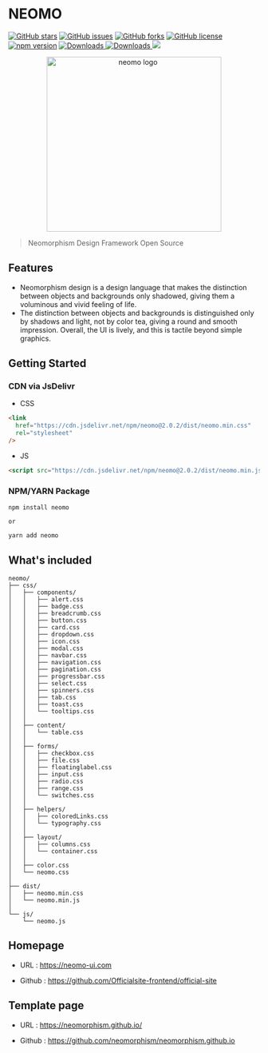 # NEOMO

[![GitHub stars](https://img.shields.io/github/stars/neomorphism/neomo)](https://github.com/neomorphism/neomo/stargazers)
[![GitHub issues](https://img.shields.io/github/issues/neomorphism/neomo)](https://github.com/neomorphism/neomo/issues)
[![GitHub forks](https://img.shields.io/github/forks/neomorphism/neomo)](https://github.com/neomorphism/neomo/network)
[![GitHub license](https://img.shields.io/github/license/neomorphism/neomo)](https://github.com/neomorphism/neomo/blob/main/LICENSE)
[![npm version](https://img.shields.io/npm/v/neomo)](https://www.npmjs.com/package/neomo)
<a href="https://www.npmjs.com/package/neomo">
<img src="https://img.shields.io/npm/dt/neomo.svg" alt="Downloads">
</a>
<a href="https://www.npmjs.com/package/neomo">
<img src="https://img.shields.io/npm/dm/neomo.svg" alt="Downloads">
</a>
[![](https://data.jsdelivr.com/v1/package/npm/neomo/badge)](https://www.jsdelivr.com/package/npm/neomo)

<div align="center">
  <a href="https://neomo-ui.com/">
    <img src="https://neomo-ui.com/mainlogo.png" alt="neomo logo" width="350" height="350">
  </a>
</div>

> Neomorphism Design Framework Open Source

## Features

- Neomorphism design is a design language that makes the distinction between objects and backgrounds only shadowed, giving them a voluminous and vivid feeling of life.
- The distinction between objects and backgrounds is distinguished only by shadows and light, not by color tea, giving a round and smooth impression. Overall, the UI is lively, and this is tactile beyond simple graphics.

## Getting Started

### CDN via JsDelivr

- CSS

```html
<link
  href="https://cdn.jsdelivr.net/npm/neomo@2.0.2/dist/neomo.min.css"
  rel="stylesheet"
/>
```

- JS

```html
<script src="https://cdn.jsdelivr.net/npm/neomo@2.0.2/dist/neomo.min.js"></script>
```

### NPM/YARN Package

```
npm install neomo

or

yarn add neomo
```

## What's included

```text
neomo/
├── css/
│   ├── components/
│   │   ├── alert.css
│   │   ├── badge.css
│   │   ├── breadcrumb.css
│   │   ├── button.css
│   │   ├── card.css
│   │   ├── dropdown.css
│   │   ├── icon.css
│   │   ├── modal.css
│   │   ├── navbar.css
│   │   ├── navigation.css
│   │   ├── pagination.css
│   │   ├── progressbar.css
│   │   ├── select.css
│   │   ├── spinners.css
│   │   ├── tab.css
│   │   ├── toast.css
│   │   └── tooltips.css
│   │
│   ├── content/
│   │   └── table.css
│   │
│   ├── forms/
│   │   ├── checkbox.css
│   │   ├── file.css
│   │   ├── floatinglabel.css
│   │   ├── input.css
│   │   ├── radio.css
│   │   ├── range.css
│   │   └── switches.css
│   │
│   ├── helpers/
│   │   ├── coloredLinks.css
│   │   └── typography.css
│   │
│   ├── layout/
│   │   ├── columns.css
│   │   └── container.css
│   │
│   ├── color.css
│   └── neomo.css
│
├── dist/
│   ├── neomo.min.css
│   └── neomo.min.js
│
└── js/
    └── neomo.js

```

## Homepage

- URL : https://neomo-ui.com

- Github : https://github.com/Officialsite-frontend/official-site

## Template page

- URL : https://neomorphism.github.io/

- Github : https://github.com/neomorphism/neomorphism.github.io
